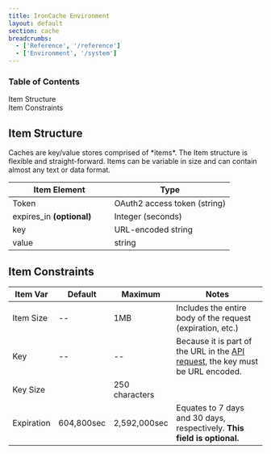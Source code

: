 ```yaml
---
title: IronCache Environment
layout: default
section: cache
breadcrumbs:
  - ['Reference', '/reference']
  - ['Environment', '/system']
---
```


<section id="toc">
  <h3>Table of Contents</h3>
  <ul>
    <li><a href="#item_structure">Item Structure</a></li>
    <li><a href="#item_constraints">Item Constraints</a></li>
  </ul>  
</section>

<h2 id="item_structure"> Item Structure </h2>
Caches are key/value stores comprised of *items*. The Item structure is 
flexible and straight-forward. Items can be variable in size and can contain almost any text or data format.

<table class="reference">
  <thead>
    <tr><th style="width: 46%;">Item Element</th><th style="width: 54%;">Type</th></tr>
  </thead>
  <tbody>
    <tr><td>Token</td><td>OAuth2 access token (string)</td></tr>
    <tr><td>expires_in <strong>(optional)</strong></td><td>Integer (seconds)</td></tr>
    <tr><td>key</td><td>URL-encoded string</td></tr>
    <tr><td>value</td><td>string</td></tr>
  </tbody>
</table>

<h2 id="item_constraints"> Item Constraints </h2>

<table class="reference">
  <thead>
    <tr><th style="width: 16%;">Item Var</th><th style="width: 15%;">Default</th><th style="width: 15%;">Maximum</th><th style="width: 54%;">Notes</th></tr>
  </thead>
  <tbody>
    <tr><td>Item Size</td><td>--</td><td>1MB</td><td>Includes the entire body of the request (expiration, etc.)</td></tr>
    <tr><td>Key</td><td>--</td><td>--</td><td>Because it is part of the URL in the <a href="/cache/reference/api">API request</a>, the key must be URL encoded.</td></tr>
    <tr><td>Key Size</td><td></td><td>250 characters</td><td></td></tr>
    <tr><td>Expiration</td><td>604,800sec</td><td>2,592,000sec</td><td>Equates to 7 days and 30 days, respectively. <strong>This field is optional.</strong> </td></tr>
  </tbody>
</table>
